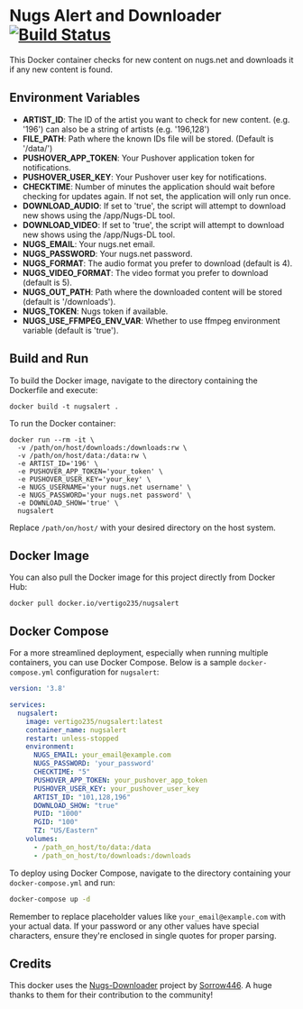 # Nugs Alert and Downloader [![Build Status](https://drone.gitea.blubeacon.com/api/badges/vertigo235/nugsalert/status.svg)](https://drone.gitea.blubeacon.com/vertigo235/nugsalert)

This Docker container checks for new content on nugs.net and downloads it if any new content is found.

## Environment Variables

- **ARTIST_ID**: The ID of the artist you want to check for new content. (e.g. '196') can also be a string of artists (e.g. '196,128')
- **FILE_PATH**: Path where the known IDs file will be stored. (Default is '/data/')
- **PUSHOVER_APP_TOKEN**: Your Pushover application token for notifications.
- **PUSHOVER_USER_KEY**: Your Pushover user key for notifications.
- **CHECKTIME**: Number of minutes the application should wait before checking for updates again. If not set, the application will only run once.
- **DOWNLOAD_AUDIO**: If set to 'true', the script will attempt to download new shows using the /app/Nugs-DL tool.
- **DOWNLOAD_VIDEO**: If set to 'true', the script will attempt to download new shows using the /app/Nugs-DL tool.
- **NUGS_EMAIL**: Your nugs.net email.
- **NUGS_PASSWORD**: Your nugs.net password.
- **NUGS_FORMAT**: The audio format you prefer to download (default is 4).
- **NUGS_VIDEO_FORMAT**: The video format you prefer to download (default is 5).
- **NUGS_OUT_PATH**: Path where the downloaded content will be stored (default is '/downloads').
- **NUGS_TOKEN**: Nugs token if available.
- **NUGS_USE_FFMPEG_ENV_VAR**: Whether to use ffmpeg environment variable (default is 'true').

## Build and Run

To build the Docker image, navigate to the directory containing the Dockerfile and execute:

```
docker build -t nugsalert .
```

To run the Docker container:

```
docker run --rm -it \
  -v /path/on/host/downloads:/downloads:rw \
  -v /path/on/host/data:/data:rw \
  -e ARTIST_ID='196' \
  -e PUSHOVER_APP_TOKEN='your_token' \
  -e PUSHOVER_USER_KEY='your_key' \
  -e NUGS_USERNAME='your nugs.net username' \
  -e NUGS_PASSWORD='your nugs.net password' \
  -e DOWNLOAD_SHOW='true' \
  nugsalert
```

Replace `/path/on/host/` with your desired directory on the host system.

## Docker Image
You can also pull the Docker image for this project directly from Docker Hub:
```
docker pull docker.io/vertigo235/nugsalert
```

## Docker Compose

For a more streamlined deployment, especially when running multiple containers, you can use Docker Compose. Below is a sample `docker-compose.yml` configuration for `nugsalert`:

```yaml
version: '3.8'

services:
  nugsalert:
    image: vertigo235/nugsalert:latest
    container_name: nugsalert
    restart: unless-stopped
    environment:
      NUGS_EMAIL: your_email@example.com
      NUGS_PASSWORD: 'your_password'
      CHECKTIME: "5"
      PUSHOVER_APP_TOKEN: your_pushover_app_token
      PUSHOVER_USER_KEY: your_pushover_user_key
      ARTIST_ID: "101,128,196"
      DOWNLOAD_SHOW: "true"
      PUID: "1000"
      PGID: "100"
      TZ: "US/Eastern"
    volumes:
      - /path_on_host/to/data:/data
      - /path_on_host/to/downloads:/downloads

```

To deploy using Docker Compose, navigate to the directory containing your `docker-compose.yml` and run:

```bash
docker-compose up -d
```

Remember to replace placeholder values like `your_email@example.com` with your actual data. If your password or any other values have special characters, ensure they're enclosed in single quotes for proper parsing.

## Credits
This docker uses the [Nugs-Downloader](https://github.com/Sorrow446/Nugs-Downloader) project by [Sorrow446](https://github.com/Sorrow446). A huge thanks to them for their contribution to the community!

